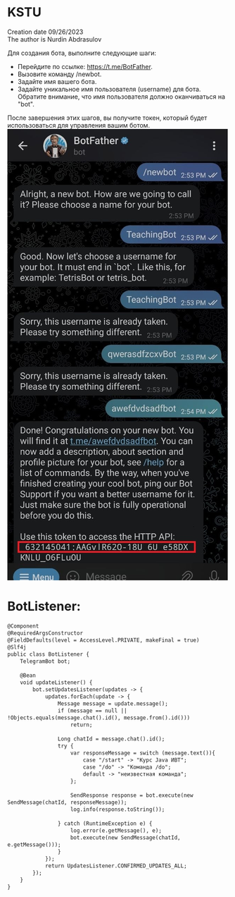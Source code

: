 # KSTU

Creation date 09/26/2023<br>
The author is Nurdin Abdrasulov

Для создания бота, выполните следующие шаги:

* Перейдите по ссылке: https://t.me/BotFather.
* Вызовите команду /newbot.
* Задайте имя вашего бота.
* Задайте уникальное имя пользователя (username) для бота. Обратите внимание, что имя пользователя должно оканчиваться на "bot".


После завершения этих шагов, вы получите токен, который будет использоваться для управления вашим ботом.
![image](TelegaBot.jpg)

# BotListener:
```
@Component
@RequiredArgsConstructor
@FieldDefaults(level = AccessLevel.PRIVATE, makeFinal = true)
@Slf4j
public class BotListener {
    TelegramBot bot;

    @Bean
    void updateListener() {
        bot.setUpdatesListener(updates -> {
            updates.forEach(update -> {
                Message message = update.message();
                if (message == null || !Objects.equals(message.chat().id(), message.from().id()))
                    return;

                Long chatId = message.chat().id();
                try {
                    var responseMessage = switch (message.text()){
                        case "/start" -> "Курс Java ИВТ";
                        case "/do" -> "Команда /do";
                        default -> "неизвестная команда";
                    };

                    SendResponse response = bot.execute(new SendMessage(chatId, responseMessage));
                    log.info(response.toString());

                } catch (RuntimeException e) {
                    log.error(e.getMessage(), e);
                    bot.execute(new SendMessage(chatId, e.getMessage()));
                }
            });
            return UpdatesListener.CONFIRMED_UPDATES_ALL;
        });
    }
}
```